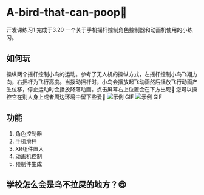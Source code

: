 # A-bird-that-can-poop💩

开发课练习1 完成于3.20
一个关于手机摇杆控制角色控制器和动画机使用的小练习。
## 如何玩
操纵两个摇杆控制小鸟的运动。参考了无人机的操纵方式，左摇杆控制小鸟飞翔方向，右摇杆为飞行高度。当拨动摇杆时，小鸟会播放起飞动画然后播放飞行动画产生位移，停止运动时会播放降落动画。点击屏幕右上位置会在下方出现💩
您可以操控它在别人身上或者周边环境中留下些爱🤎
![示例 GIF](https://github.com/457231201/A-bird-that-can-poop/blob/main/vilog/1.0.gif?raw=true)
![示例 GIF](https://github.com/457231201/A-bird-that-can-poop/blob/main/vilog/2.0.gif?raw=true)


## 功能
1. 角色控制器
2. 手机滑杆
3. XR组件置入
4. 动画机控制
5. 预制件生成
## 学校怎么会是鸟不拉屎的地方？😎

